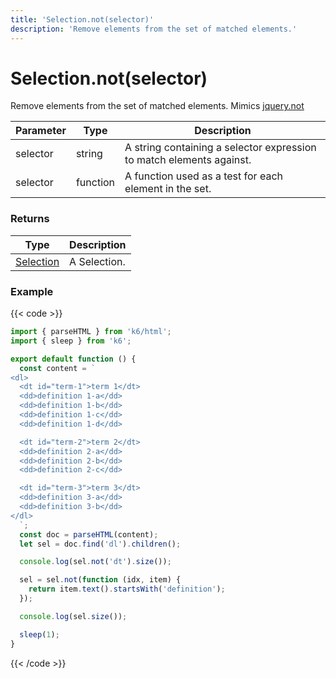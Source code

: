 ```yaml
---
title: 'Selection.not(selector)'
description: 'Remove elements from the set of matched elements.'
---
```


# Selection.not(selector)

Remove elements from the set of matched elements.
Mimics [jquery.not](https://api.jquery.com/not/)

| Parameter | Type     | Description                                                          |
| --------- | -------- | -------------------------------------------------------------------- |
| selector  | string   | A string containing a selector expression to match elements against. |
| selector  | function | A function used as a test for each element in the set.               |

### Returns

| Type                                                                                   | Description  |
| -------------------------------------------------------------------------------------- | ------------ |
| [Selection](https://grafana.com/docs/k6/<K6_VERSION>/javascript-api/k6-html/selection) | A Selection. |

### Example

{{< code >}}

```javascript
import { parseHTML } from 'k6/html';
import { sleep } from 'k6';

export default function () {
  const content = `
<dl>
  <dt id="term-1">term 1</dt>
  <dd>definition 1-a</dd>
  <dd>definition 1-b</dd>
  <dd>definition 1-c</dd>
  <dd>definition 1-d</dd>

  <dt id="term-2">term 2</dt>
  <dd>definition 2-a</dd>
  <dd>definition 2-b</dd>
  <dd>definition 2-c</dd>

  <dt id="term-3">term 3</dt>
  <dd>definition 3-a</dd>
  <dd>definition 3-b</dd>
</dl>
  `;
  const doc = parseHTML(content);
  let sel = doc.find('dl').children();

  console.log(sel.not('dt').size());

  sel = sel.not(function (idx, item) {
    return item.text().startsWith('definition');
  });

  console.log(sel.size());

  sleep(1);
}
```

{{< /code >}}
